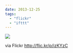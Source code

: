 ```yaml
---
date: 2013-12-25
tags: 
  - "flickr"
  - "ifttt"
---
```


![](http://farm4.staticflickr.com/3809/11540089574_8772ca2b45_b.jpg)  

  
  
via Flickr http://flic.kr/p/izKYzC
